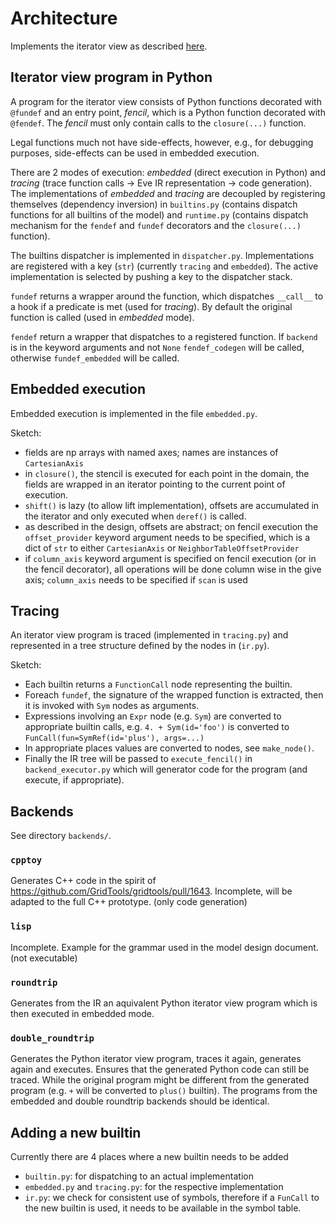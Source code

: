 # Architecture

Implements the iterator view as described [here](https://github.com/GridTools/concepts/wiki/Iterator-View).

## Iterator view program in Python

A program for the iterator view consists of Python functions decorated with `@fundef` and an entry point, *fencil*, which is a Python function decorated with `@fendef`. The *fencil* must only contain calls to the `closure(...)` function.

Legal functions much not have side-effects, however, e.g., for debugging purposes, side-effects can be used in embedded execution.

There are 2 modes of execution: *embedded* (direct execution in Python) and *tracing* (trace function calls -> Eve IR representation -> code generation).
The implementations of *embedded* and *tracing* are decoupled by registering themselves (dependency inversion) in `builtins.py` (contains dispatch functions for all builtins of the model) and `runtime.py` (contains dispatch mechanism for the `fendef` and `fundef` decorators and the `closure(...)` function).

The builtins dispatcher is implemented in `dispatcher.py`. Implementations are registered with a key (`str`) (currently `tracing` and `embedded`). The active implementation is selected by pushing a key to the dispatcher stack.

`fundef` returns a wrapper around the function, which dispatches `__call__` to a hook if a predicate is met (used for *tracing*). By default the original function is called (used in *embedded* mode).

`fendef` return a wrapper that dispatches to a registered function. If `backend` is in the keyword arguments and not `None` `fendef_codegen` will be called, otherwise `fundef_embedded` will be called.

## Embedded execution

Embedded execution is implemented in the file `embedded.py`.

Sketch:
- fields are np arrays with named axes; names are instances of `CartesianAxis`
- in `closure()`, the stencil is executed for each point in the domain, the fields are wrapped in an iterator pointing to the current point of execution.
- `shift()` is lazy (to allow lift implementation), offsets are accumulated in the iterator and only executed when `deref()` is called.
- as described in the design, offsets are abstract; on fencil execution the `offset_provider` keyword argument needs to be specified, which is a dict of `str` to either `CartesianAxis` or `NeighborTableOffsetProvider`
- if `column_axis` keyword argument is specified on fencil execution (or in the fencil decorator), all operations will be done column wise in the give axis; `column_axis` needs to be specified if `scan` is used

## Tracing

An iterator view program is traced (implemented in `tracing.py`) and represented in a tree structure defined by the nodes in (`ir.py`).

Sketch:
- Each builtin returns a `FunctionCall` node representing the builtin.
- Foreach `fundef`, the signature of the wrapped function is extracted, then it is invoked with `Sym` nodes as arguments.
- Expressions involving an `Expr` node (e.g. `Sym`) are converted to appropriate builtin calls, e.g. `4. + Sym(id='foo')` is converted to `FunCall(fun=SymRef(id='plus'), args=...)`
- In appropriate places values are converted to nodes, see `make_node()`.
- Finally the IR tree will be passed to `execute_fencil()` in `backend_executor.py` which will generator code for the program (and execute, if appropriate).

## Backends

See directory `backends/`.

### `cpptoy`

Generates C++ code in the spirit of https://github.com/GridTools/gridtools/pull/1643. Incomplete, will be adapted to the full C++ prototype. (only code generation)

### `lisp`

Incomplete. Example for the grammar used in the model design document. (not executable)

### `roundtrip`

Generates from the IR an aquivalent Python iterator view program which is then executed in embedded mode.

### `double_roundtrip`

Generates the Python iterator view program, traces it again, generates again and executes. Ensures that the generated Python code can still be traced. While the original program might be different from the generated program (e.g. `+` will be converted to `plus()` builtin). The programs from the embedded and double roundtrip backends should be identical.

## Adding a new builtin

Currently there are 4 places where a new builtin needs to be added
- `builtin.py`: for dispatching to an actual implementation
- `embedded.py` and `tracing.py`: for the respective implementation
- `ir.py`: we check for consistent use of symbols, therefore if a `FunCall` to the new builtin is used, it needs to be available in the symbol table.
